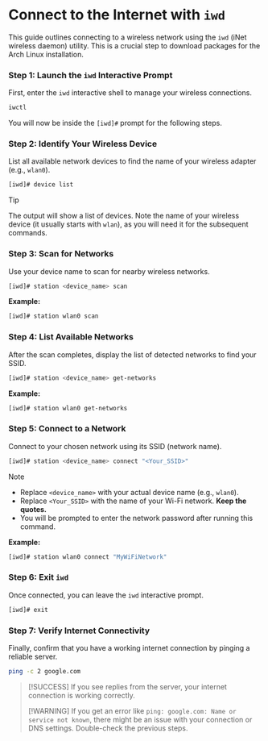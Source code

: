 
#  Connect to the Internet with `iwd`

This guide outlines connecting to a wireless network using the `iwd` (iNet wireless daemon) utility. This is a crucial step to download packages for the Arch Linux installation.

### Step 1: Launch the `iwd` Interactive Prompt

First, enter the `iwd` interactive shell to manage your wireless connections.

```bash
iwctl
```

You will now be inside the `[iwd]#` prompt for the following steps.

### Step 2: Identify Your Wireless Device

List all available network devices to find the name of your wireless adapter (e.g., `wlan0`).

```bash
[iwd]# device list
```

> [!TIP]
> The output will show a list of devices. Note the name of your wireless device (it usually starts with `wlan`), as you will need it for the subsequent commands.

### Step 3: Scan for Networks

Use your device name to scan for nearby wireless networks.

```bash
[iwd]# station <device_name> scan
```

**Example:**
```bash
[iwd]# station wlan0 scan
```

### Step 4: List Available Networks

After the scan completes, display the list of detected networks to find your SSID.

```bash
[iwd]# station <device_name> get-networks
```

**Example:**
```bash
[iwd]# station wlan0 get-networks
```

### Step 5: Connect to a Network

Connect to your chosen network using its SSID (network name).

```bash
[iwd]# station <device_name> connect "<Your_SSID>"
```

> [!NOTE]
> - Replace `<device_name>` with your actual device name (e.g., `wlan0`).
> - Replace `<Your_SSID>` with the name of your Wi-Fi network. **Keep the quotes.**
> - You will be prompted to enter the network password after running this command.

**Example:**
```bash
[iwd]# station wlan0 connect "MyWiFiNetwork"
```

### Step 6: Exit `iwd`

Once connected, you can leave the `iwd` interactive prompt.

```bash
[iwd]# exit
```

### Step 7: Verify Internet Connectivity

Finally, confirm that you have a working internet connection by pinging a reliable server.

```bash
ping -c 2 google.com
```

> [!SUCCESS]
> If you see replies from the server, your internet connection is working correctly.
>
> [!WARNING]
> If you get an error like `ping: google.com: Name or service not known`, there might be an issue with your connection or DNS settings. Double-check the previous steps.
